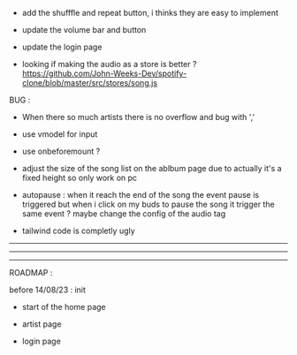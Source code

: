 - add the shufffle and repeat button, i thinks they are easy to implement

- update the volume bar and button

- update the login page

- looking if making the audio as a store is better ? https://github.com/John-Weeks-Dev/spotify-clone/blob/master/src/stores/song.js

BUG :

- When there so much artists there is no overflow and bug with ','

- use vmodel for input

- use onbeforemount ?

- adjust the size of the song list on the ablbum page due to actually it's a fixed height so only work on pc

- autopause : when it reach the end of the song the event pause is triggered but when i click on my buds to pause the song it trigger the same event ? maybe change the config of the audio tag

- tailwind code is completly ugly

---

---

---

ROADMAP :

before 14/08/23 : init

- start of the home page

- artist page

- login page
